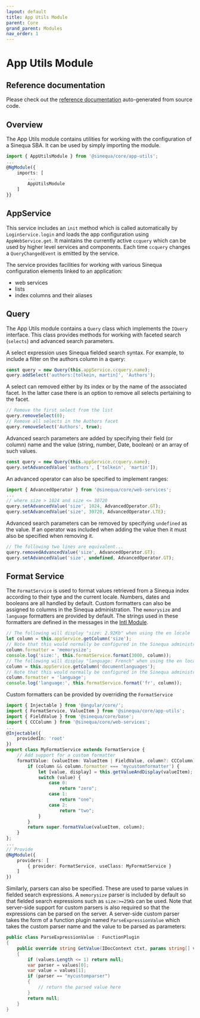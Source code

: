 ```yaml
---
layout: default
title: App Utils Module
parent: Core
grand_parent: Modules
nav_order: 1
---
```


# App Utils Module

## Reference documentation

Please check out the [reference documentation]({{site.baseurl}}core/modules/AppUtilsModule.html) auto-generated from source code.

## Overview

The App Utils module contains utilities for working with the configuration of a Sinequa SBA. It can be used by simply importing the module.

```ts
import { AppUtilsModule } from '@sinequa/core/app-utils';
...
@NgModule({
    imports: [
        ...
        AppUtilsModule
    ]
}}
```

## AppService

This service includes an `init` method which is called automatically by `LoginService.login` and loads the app configuration using
`AppWebService.get`. It maintains the currently active `ccquery` which can be used by higher level services and components. Each time
`ccquery` changes a `QueryChangedEvent` is emitted by the service.

The service provides facilities for working with various Sinequa configuration elements linked to an application:
- web services
- lists
- index columns and their aliases

## Query

The App Utils module contains a `Query` class which implements the `IQuery` interface. This class provides methods for working
with faceted search (`selects`) and advanced search parameters.

A select expression uses Sinequa fielded search syntax. For example, to include a filter on the authors column in a query:

```ts
const query = new Query(this.appService.ccquery.name);
query.addSelect('authors:[tolkein, martin]', 'Authors');
```

A select can removed either by its index or by the name of the associated facet. In the latter case
there is an option to remove all selects pertaining to the facet.

```ts
// Remove the first select from the list
query.removeSelect(0);
// Remove all selects in the Authors facet
query.removeSelect('Authors', true);
```

Advanced search parameters are added by specifying their field (or column) name and the value (string, number, Date, boolean) or
an array of such values.

```ts
const query = new Query(this.appService.ccquery.name);
query.setAdvancedValue('authors', ['tolkein', 'martin']);
```

An advanced operator can also be specified to implement ranges:

```ts
import { AdvancedOperator } from '@sinequa/core/web-services';
...
// where size > 1024 and size <= 30720
query.setAdvancedValue('size', 1024, AdvancedOperator.GT);
query.setAdvancedValue('size', 30720, AdvancedOperator.LTE);
```

Advanced search parameters can be removed by specifying `undefined` as the value. If an operator was included
when adding the value then it must also be specified when removing it.

```ts
// The following two lines are equivalent...
query.removedAdvancedValue('size', AdvancedOperator.GT);
query.setAdvancedValue('size', undefined, AdvancedOperator.GT);
```

## Format Service

The `FormatService` is used to format values retrieved from a Sinequa index according to their type and the current locale.
Numbers, dates and booleans are all handled by default. Custom formatters can also be assigned to columns in the Sinequa
administration. The `memorysize` and `language` formatters are provided by default. The strings used in these formatters
are defined in the messages in the [Intl Module]({{site.baseurl}}modules/core/intl.html).

```ts
// The following will display "size: 2.92Kb" when using the en locale
let column = this.appService.getColumn('size');
// Note that this would normally be configured in the Sinequa administration
column.formatter = 'memorysize';
console.log('size:', this.formatService.format(3000, column));
// The following will display "language: French" when using the en locale
column = this.appService.getColumn('documentlanguages');
// Note that this would normally be configured in the Sinequa administration
column.formatter = 'language';
console.log('language:', this.formatService.format('fr', column));
```

Custom formatters can be provided by overriding the `FormatService`

```ts
import { Injectable } from '@angular/core/';
import { FormatService, ValueItem } from '@sinequa/core/app-utils';
import { FieldValue } from '@sinequa/core/base';
import { CCColumn } from '@sinequa/core/web-services';
...
@Injectable({
    providedIn: 'root'
})
export class MyFormatService extends FormatService {
    // Add support for a custom formatter
    formatValue: (valueItem: ValueItem | FieldValue, column?: CCColumn): string {
        if (column && column.formatter === 'mycustomformatter') {
            let [value, display] = this.getValueAndDisplay(valueItem);
            switch (value) {
                case 0:
                    return "zero";
                case 1:
                    return "one";
                case 2:
                    return "two";
            }
        }
        return super.formatValue(valueItem, column);
    }
};
...
// Provide
@NgModule({
    providers: [
        { provider: FormatService, useClass: MyFormatService }
    ]
})
```

Similarly, parsers can also be specified. These are used to parse values in fielded search expressions. A `memorysize` parser is included
by default so that fielded search expressions such as `size:>=25Kb` can be used. Note that server-side support for custom parsers is also
required so that the expressions can be parsed on the server. A server-side custom parser takes the form of a function plugin named
`ParseExpressionValue` which takes the custom parser name and the value to be parsed as parameters:

```cs
public class ParseExpressionValue : FunctionPlugin
{
    public override string GetValue(IDocContext ctxt, params string[] values)
    {
        if (values.Length <= 1) return null;
        var parser = values[0];
        var value = values[1];
        if (parser == "mycustomparser")
        {
            // return the parsed value here
        }
        return null;
    }		
}
```